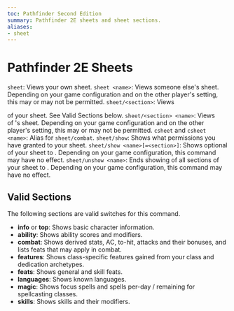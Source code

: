 ```yaml
---
toc: Pathfinder Second Edition
summary: Pathfinder 2E sheets and sheet sections.
aliases:
- sheet
---
```


# Pathfinder 2E Sheets

`sheet`: Views your own sheet.
`sheet <name>`: Views someone else's sheet. Depending on your game configuration and on the other player's setting, this may or may not be permitted.
`sheet/<section>`: Views <section> of your sheet. See Valid Sections below.
`sheet/<section> <name>`: Views <section> of <name>'s sheet. Depending on your game configuration and on the other player's setting, this may or may not be permitted.
`csheet` and `csheet <name>`: Alias for `sheet/combat`.
`sheet/show`: Shows what permissions you have granted to your sheet.
`sheet/show <name>[=<section>]`: Shows optional <section> of your sheet to <name>. Depending on your game configuration, this command may have no effect.
`sheet/unshow <name>`: Ends showing of all sections of your sheet to <name>. Depending on your game configuration, this command may have no effect.

## Valid Sections

The following sections are valid switches for this command.

* **info** or **top**: Shows basic character information.
* **ability**: Shows ability scores and modifiers.
* **combat**: Shows derived stats, AC, to-hit, attacks and their bonuses, and lists feats that may apply in combat.
* **features**: Shows class-specific features gained from your class and dedication archetypes.
* **feats**: Shows general and skill feats.
* **languages**: Shows known languages.
* **magic**: Shows focus spells and spells per-day / remaining for spellcasting classes.
* **skills**: Shows skills and their modifiers.
